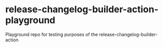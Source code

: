 # release-changelog-builder-action-playground
Playground repo for testing purposes of the release-changelog-builder-action
